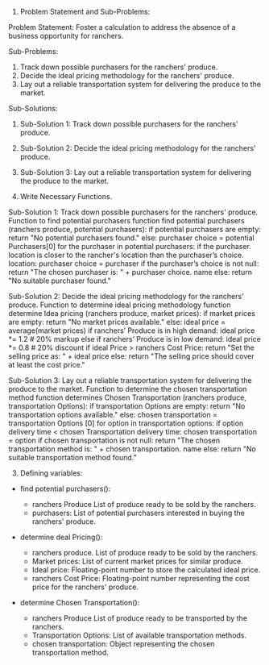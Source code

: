 

1. Problem Statement and Sub-Problems: 

Problem Statement: Foster a calculation to address the absence of a business opportunity for ranchers.

Sub-Problems:
1. Track down possible purchasers for the ranchers' produce.
2. Decide the ideal pricing methodology for the ranchers' produce.
3. Lay out a reliable transportation system for delivering the produce to the market.

Sub-Solutions:
1. Sub-Solution 1: Track down possible purchasers for the ranchers' produce.
2. Sub-Solution 2: Decide the ideal pricing methodology for the ranchers' produce.
3. Sub-Solution 3: Lay out a reliable transportation system for delivering the produce to the market.

2. Write Necessary Functions.

Sub-Solution 1: Track down possible purchasers for the ranchers' produce.
 Function to find potential purchasers
function find potential purchasers (ranchers produce, potential purchasers):
    if potential purchasers are empty:
        return "No potential purchasers found."
    else:
        purchaser choice = potential Purchasers[0]
        for the purchaser in potential purchasers:
            if the purchaser. location is closer to the rancher's location than the purchaser’s choice. location:
                purchaser choice = purchaser
        if the purchaser’s choice is not null:
            return "The chosen purchaser is: " + purchaser choice. name
        else:
            return "No suitable purchaser found."

Sub-Solution 2: Decide the ideal pricing methodology for the ranchers' produce.
Function to determine ideal pricing methodology
function determine Idea pricing (ranchers produce, market prices):
    if market prices are empty:
        return "No market prices available."
    else:
        ideal price = average(market prices)
        if ranchers’ Produce is in high demand:
            ideal price *= 1.2  # 20% markup
        else if ranchers’ Produce is in low demand:
            ideal price *= 0.8  # 20% discount
        if ideal Price > ranchers Cost Price:
            return "Set the selling price as: " + ideal price
        else:
            return "The selling price should cover at least the cost price."

Sub-Solution 3: Lay out a reliable transportation system for delivering the produce to the market.
Function to determine the chosen transportation method
function determines Chosen Transportation (ranchers produce, transportation Options):
    if transportation Options are empty:
        return "No transportation options available."
    else:
        chosen transportation = transportation Options [0]
        for option in transportation options:
            if option delivery time < chosen Transportation delivery time:
                chosen transportation = option
        if chosen transportation is not null:
            return "The chosen transportation method is: " + chosen transportation. name
        else:
            return "No suitable transportation method found."

3. Defining variables:
- find potential purchasers():
    - ranchers Produce List of produce ready to be sold by the ranchers.
    - purchasers: List of potential purchasers interested in buying the ranchers' produce.

- determine deal Pricing():
    - ranchers produce. List of produce ready to be sold by the ranchers.
    - Market prices: List of current market prices for similar produce.
    - Ideal price: Floating-point number to store the calculated ideal price.
    - ranchers Cost Price: Floating-point number representing the cost price for the ranchers' produce.

- determine Chosen Transportation():
    - ranchers Produce List of produce ready to be transported by the ranchers.
    - Transportation Options: List of available transportation methods.
    - chosen transportation: Object representing the chosen transportation method.

